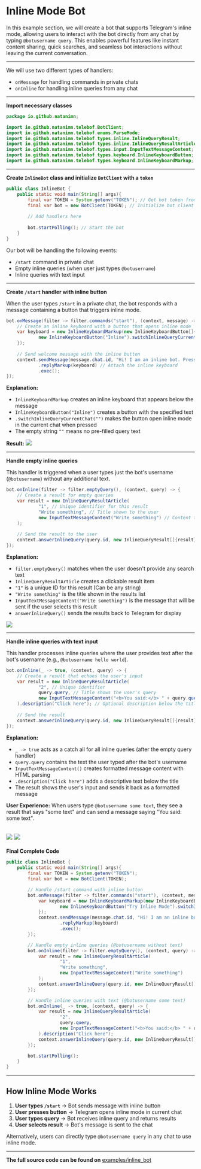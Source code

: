 # Inline Mode Bot

In this example section, we will create a bot that supports Telegram's inline mode, allowing users to interact with the bot directly from any chat by typing `@botusername query`. This enables powerful features like instant content sharing, quick searches, and seamless bot interactions without leaving the current conversation.

---

We will use two different types of handlers:

* `onMessage` for handling commands in private chats
* `onInline` for handling inline queries from any chat

---

**Import necessary classes**

```java
package io.github.natanimn;

import io.github.natanimn.telebof.BotClient;
import io.github.natanimn.telebof.enums.ParseMode;
import io.github.natanimn.telebof.types.inline.InlineQueryResult;
import io.github.natanimn.telebof.types.inline.InlineQueryResultArticle;
import io.github.natanimn.telebof.types.input.InputTextMessageContent;
import io.github.natanimn.telebof.types.keyboard.InlineKeyboardButton;
import io.github.natanimn.telebof.types.keyboard.InlineKeyboardMarkup;
```

---

**Create `InlineBot` class and initialize `BotClient` with a `token`**

```java
public class InlineBot {
    public static void main(String[] args){
        final var TOKEN = System.getenv("TOKEN"); // Get bot token from environment variable
        final var bot = new BotClient(TOKEN); // Initialize bot client
        
        // Add handlers here
        
        bot.startPolling(); // Start the bot
    }
}
```

Our bot will be handling the following events:


* `/start` command in private chat
* Empty inline queries (when user just types `@botusername`)
* Inline queries with text input

---

**Create `/start` handler with inline button**

When the user types `/start` in a private chat, the bot responds with a message containing a button that triggers inline mode.

```java
bot.onMessage(filter -> filter.commands("start"), (context, message) -> {
    // Create an inline keyboard with a button that opens inline mode
    var keyboard = new InlineKeyboardMarkup(new InlineKeyboardButton[]{
            new InlineKeyboardButton("Inline").switchInlineQueryCurrentChat("")
    });
    
    // Send welcome message with the inline button
    context.sendMessage(message.chat.id, "Hi! I am an inline bot. Press the button below to try inline mode")
            .replyMarkup(keyboard) // Attach the inline keyboard
            .exec();
});
```


**Explanation:**


- `InlineKeyboardMarkup` creates an inline keyboard that appears below the message
- `InlineKeyboardButton("Inline")` creates a button with the specified text
- `.switchInlineQueryCurrentChat("")` makes the button open inline mode in the current chat when pressed
- The empty string `""` means no pre-filled query text

**Result:**
<img src="telebof/img/i1.png">

---

**Handle empty inline queries**

This handler is triggered when a user types just the bot's username (`@botusername`) without any additional text.

```java
bot.onInline(filter -> filter.emptyQuery(), (context, query) -> {
    // Create a result for empty queries
    var result = new InlineQueryResultArticle(
            "1", // Unique identifier for this result
            "Write something", // Title shown to the user
            new InputTextMessageContent("Write something") // Content that will be sent
    );
    
    // Send the result to the user
    context.answerInlineQuery(query.id, new InlineQueryResult[]{result}).exec();
});
```

**Explanation:**


- `filter.emptyQuery()` matches when the user doesn't provide any search text
- `InlineQueryResultArticle` creates a clickable result item
- `"1"` is a unique ID for this result (Can be any string)
- `"Write something"` is the title shown in the results list
- `InputTextMessageContent("Write something")` is the message that will be sent if the user selects this result
- `answerInlineQuery()` sends the results back to Telegram for display

<img src="telebof/img/i2.jpg">

---

**Handle inline queries with text input**

This handler processes inline queries where the user provides text after the bot's username (e.g., `@botusername hello world`).

```java
bot.onInline(_ -> true, (context, query) -> {
    // Create a result that echoes the user's input
    var result = new InlineQueryResultArticle(
            "2", // Unique identifier
            query.query, // Title shows the user's query
            new InputTextMessageContent("<b>You said:</b> " + query.query).parseMode(ParseMode.HTML)
    ).description("Click here"); // Optional description below the title
    
    // Send the result
    context.answerInlineQuery(query.id, new InlineQueryResult[]{result}).exec();
});
```

**Explanation:**


- `_ -> true` acts as a catch all for all inline queries (after the empty query handler)
- `query.query` contains the text the user typed after the bot's username
- `InputTextMessageContent()` creates formatted message content with HTML parsing
- `.description("Click here")` adds a descriptive text below the title
- The result shows the user's input and sends it back as a formatted message

**User Experience:**
When users type `@botusername some text`, they see a result that says "some text" and can send a message saying "You said: some text".

<img src="telebof/img/i3.jpg"> <img src="telebof/img/i4.png">
---

**Final Complete Code**

```java
public class InlineBot {
    public static void main(String[] args){
        final var TOKEN = System.getenv("TOKEN");
        final var bot = new BotClient(TOKEN);

        // Handle /start command with inline button
        bot.onMessage(filter -> filter.commands("start"), (context, message) -> {
            var keyboard = new InlineKeyboardMarkup(new InlineKeyboardButton[]{
                    new InlineKeyboardButton("Try Inline Mode").switchInlineQueryCurrentChat("")
            });
            context.sendMessage(message.chat.id, "Hi! I am an inline bot. Press the button below to try inline mode")
                    .replyMarkup(keyboard)
                    .exec();
        });

        // Handle empty inline queries (@botusername without text)
        bot.onInline(filter -> filter.emptyQuery(), (context, query) -> {
            var result = new InlineQueryResultArticle(
                    "1",
                    "Write something",
                    new InputTextMessageContent("Write something")
            );
            context.answerInlineQuery(query.id, new InlineQueryResult[]{result}).exec();
        });

        // Handle inline queries with text (@botusername some text)
        bot.onInline(_ -> true, (context, query) -> {
            var result = new InlineQueryResultArticle(
                    "2",
                    query.query,
                    new InputTextMessageContent("<b>You said:</b> " + query.query).parseMode(ParseMode.HTML)
            ).description("Click here");
            context.answerInlineQuery(query.id, new InlineQueryResult[]{result}).exec();
        });

        bot.startPolling();
    }
}
```

---

## How Inline Mode Works


1. **User types `/start`** → Bot sends message with inline button
2. **User presses button** → Telegram opens inline mode in current chat
3. **User types query** → Bot receives inline query and returns results
4. **User selects result** → Bot's message is sent to the chat

Alternatively, users can directly type `@botusername query` in any chat to use inline mode.

---

**The full source code can be found on** [examples/inline_bot](https://github.com/natanimn/telebof/blob/main/examples/long-polling/src/main/java/io/github/natanimn/InlineBot.java)
